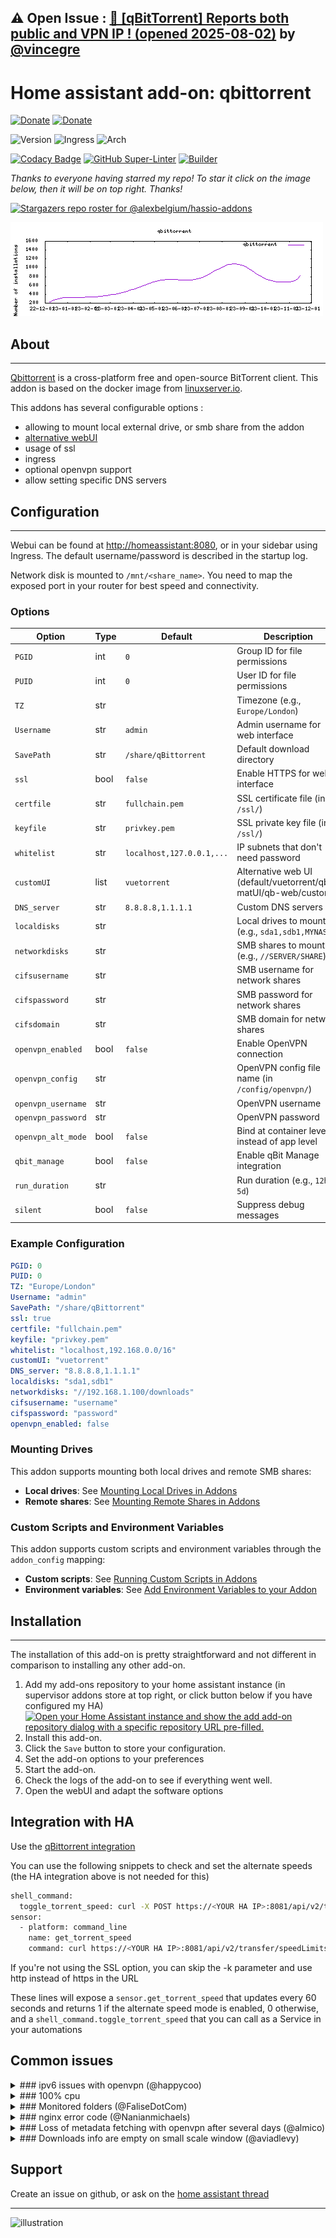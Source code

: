 ## &#9888; Open Issue : [🐛 [qBitTorrent] Reports both public and VPN IP ! (opened 2025-08-02)](https://github.com/alexbelgium/hassio-addons/issues/1992) by [@vincegre](https://github.com/vincegre)
# Home assistant add-on: qbittorrent

[![Donate][donation-badge]](https://www.buymeacoffee.com/alexbelgium)
[![Donate][paypal-badge]](https://www.paypal.com/donate/?hosted_button_id=DZFULJZTP3UQA)

![Version](https://img.shields.io/badge/dynamic/json?label=Version&query=%24.version&url=https%3A%2F%2Fraw.githubusercontent.com%2Falexbelgium%2Fhassio-addons%2Fmaster%2Fqbittorrent%2Fconfig.json)
![Ingress](https://img.shields.io/badge/dynamic/json?label=Ingress&query=%24.ingress&url=https%3A%2F%2Fraw.githubusercontent.com%2Falexbelgium%2Fhassio-addons%2Fmaster%2Fqbittorrent%2Fconfig.json)
![Arch](https://img.shields.io/badge/dynamic/json?color=success&label=Arch&query=%24.arch&url=https%3A%2F%2Fraw.githubusercontent.com%2Falexbelgium%2Fhassio-addons%2Fmaster%2Fqbittorrent%2Fconfig.json)

[![Codacy Badge](https://app.codacy.com/project/badge/Grade/9c6cf10bdbba45ecb202d7f579b5be0e)](https://www.codacy.com/gh/alexbelgium/hassio-addons/dashboard?utm_source=github.com&utm_medium=referral&utm_content=alexbelgium/hassio-addons&utm_campaign=Badge_Grade)
[![GitHub Super-Linter](https://img.shields.io/github/actions/workflow/status/alexbelgium/hassio-addons/weekly-supelinter.yaml?label=Lint%20code%20base)](https://github.com/alexbelgium/hassio-addons/actions/workflows/weekly-supelinter.yaml)
[![Builder](https://img.shields.io/github/actions/workflow/status/alexbelgium/hassio-addons/onpush_builder.yaml?label=Builder)](https://github.com/alexbelgium/hassio-addons/actions/workflows/onpush_builder.yaml)

[donation-badge]: https://img.shields.io/badge/Buy%20me%20a%20coffee%20(no%20paypal)-%23d32f2f?logo=buy-me-a-coffee&style=flat&logoColor=white
[paypal-badge]: https://img.shields.io/badge/Buy%20me%20a%20coffee%20with%20Paypal-0070BA?logo=paypal&style=flat&logoColor=white

_Thanks to everyone having starred my repo! To star it click on the image below, then it will be on top right. Thanks!_

[![Stargazers repo roster for @alexbelgium/hassio-addons](https://raw.githubusercontent.com/alexbelgium/hassio-addons/master/.github/stars2.svg)](https://github.com/alexbelgium/hassio-addons/stargazers)

![downloads evolution](https://raw.githubusercontent.com/alexbelgium/hassio-addons/master/qbittorrent/stats.png)

## About

---

[Qbittorrent](https://github.com/qbittorrent/qBittorrent) is a cross-platform free and open-source BitTorrent client.
This addon is based on the docker image from [linuxserver.io](https://www.linuxserver.io/).

This addons has several configurable options :

- allowing to mount local external drive, or smb share from the addon
- [alternative webUI](https://github.com/qbittorrent/qBittorrent/wiki/List-of-known-alternate-WebUIs)
- usage of ssl
- ingress
- optional openvpn support
- allow setting specific DNS servers

## Configuration

---

Webui can be found at <http://homeassistant:8080>, or in your sidebar using Ingress.
The default username/password is described in the startup log.

Network disk is mounted to `/mnt/<share_name>`. You need to map the exposed port in your router for best speed and connectivity.

### Options

| Option | Type | Default | Description |
|--------|------|---------|-------------|
| `PGID` | int | `0` | Group ID for file permissions |
| `PUID` | int | `0` | User ID for file permissions |
| `TZ` | str | | Timezone (e.g., `Europe/London`) |
| `Username` | str | `admin` | Admin username for web interface |
| `SavePath` | str | `/share/qBittorrent` | Default download directory |
| `ssl` | bool | `false` | Enable HTTPS for web interface |
| `certfile` | str | `fullchain.pem` | SSL certificate file (in `/ssl/`) |
| `keyfile` | str | `privkey.pem` | SSL private key file (in `/ssl/`) |
| `whitelist` | str | `localhost,127.0.0.1,...` | IP subnets that don't need password |
| `customUI` | list | `vuetorrent` | Alternative web UI (default/vuetorrent/qbit-matUI/qb-web/custom) |
| `DNS_server` | str | `8.8.8.8,1.1.1.1` | Custom DNS servers |
| `localdisks` | str | | Local drives to mount (e.g., `sda1,sdb1,MYNAS`) |
| `networkdisks` | str | | SMB shares to mount (e.g., `//SERVER/SHARE`) |
| `cifsusername` | str | | SMB username for network shares |
| `cifspassword` | str | | SMB password for network shares |
| `cifsdomain` | str | | SMB domain for network shares |
| `openvpn_enabled` | bool | `false` | Enable OpenVPN connection |
| `openvpn_config` | str | | OpenVPN config file name (in `/config/openvpn/`) |
| `openvpn_username` | str | | OpenVPN username |
| `openvpn_password` | str | | OpenVPN password |
| `openvpn_alt_mode` | bool | `false` | Bind at container level instead of app level |
| `qbit_manage` | bool | `false` | Enable qBit Manage integration |
| `run_duration` | str | | Run duration (e.g., `12h`, `5d`) |
| `silent` | bool | `false` | Suppress debug messages |

### Example Configuration

```yaml
PGID: 0
PUID: 0
TZ: "Europe/London"
Username: "admin"
SavePath: "/share/qBittorrent"
ssl: true
certfile: "fullchain.pem"
keyfile: "privkey.pem"
whitelist: "localhost,192.168.0.0/16"
customUI: "vuetorrent"
DNS_server: "8.8.8.8,1.1.1.1"
localdisks: "sda1,sdb1"
networkdisks: "//192.168.1.100/downloads"
cifsusername: "username"
cifspassword: "password"
openvpn_enabled: false
```

### Mounting Drives

This addon supports mounting both local drives and remote SMB shares:

- **Local drives**: See [Mounting Local Drives in Addons](https://github.com/alexbelgium/hassio-addons/wiki/Mounting-Local-Drives-in-Addons)
- **Remote shares**: See [Mounting Remote Shares in Addons](https://github.com/alexbelgium/hassio-addons/wiki/Mounting-remote-shares-in-Addons)

### Custom Scripts and Environment Variables

This addon supports custom scripts and environment variables through the `addon_config` mapping:

- **Custom scripts**: See [Running Custom Scripts in Addons](https://github.com/alexbelgium/hassio-addons/wiki/Running-custom-scripts-in-Addons)
- **Environment variables**: See [Add Environment Variables to your Addon](https://github.com/alexbelgium/hassio-addons/wiki/Add-Environment-variables-to-your-Addon)

## Installation

---

The installation of this add-on is pretty straightforward and not different in comparison to installing any other add-on.

1. Add my add-ons repository to your home assistant instance (in supervisor addons store at top right, or click button below if you have configured my HA)
   [![Open your Home Assistant instance and show the add add-on repository dialog with a specific repository URL pre-filled.](https://my.home-assistant.io/badges/supervisor_add_addon_repository.svg)](https://my.home-assistant.io/redirect/supervisor_add_addon_repository/?repository_url=https%3A%2F%2Fgithub.com%2Falexbelgium%2Fhassio-addons)
1. Install this add-on.
1. Click the `Save` button to store your configuration.
1. Set the add-on options to your preferences
1. Start the add-on.
1. Check the logs of the add-on to see if everything went well.
1. Open the webUI and adapt the software options

## Integration with HA

Use the [qBittorrent integration](https://www.home-assistant.io/integrations/qbittorrent/)

You can use the following snippets to check and set the alternate speeds (the HA integration above is not needed for this)

```bash
shell_command:
  toggle_torrent_speed: curl -X POST https://<YOUR HA IP>:8081/api/v2/transfer/toggleSpeedLimitsMode -k
sensor:
  - platform: command_line
    name: get_torrent_speed
    command: curl https://<YOUR HA IP>:8081/api/v2/transfer/speedLimitsMode -k
```

If you're not using the SSL option, you can skip the -k parameter and use http instead of https in the URL

These lines will expose a `sensor.get_torrent_speed` that updates every 60 seconds and returns 1 if the alternate speed mode is enabled, 0 otherwise, and a `shell_command.toggle_torrent_speed` that you can call as a Service in your automations

## Common issues

<details>
  <summary>### ipv6 issues with openvpn (@happycoo)</summary>
Add this code to your .ovpn config

```bash
# don't route lan through vpn
route 192.168.1.0 255.255.255.0 net_gateway

# deactivate ipv6
pull-filter ignore "dhcp-option DNS6"
pull-filter ignore "tun-ipv6"
pull-filter ignore "ifconfig-ipv6"
```

</details>

<details>
  <summary>### 100% cpu</summary>
Delete your nova3 folder in /config and restart qbittorrent

</details>

<details>
  <summary>### Monitored folders (@FaliseDotCom)</summary>

- go to config\addons_config\qBittorrent
- find (or create) the file watched_folders.json
- paste or adjust to the following:

```json
{
  "folder/to/watch": {
    "add_torrent_params": {
      "category": "",
      "content_layout": "Original",
      "download_limit": -1,
      "download_path": "[folder/for/INCOMPLETE_downloads]",
      "operating_mode": "AutoManaged",
      "ratio_limit": -2,
      "save_path": "[folder/for/COMPLETED_downloads]",
      "seeding_time_limit": -2,
      "skip_checking": false,
      "stopped": false,
      "tags": [],
      "upload_limit": -1,
      "use_auto_tmm": false,
      "use_download_path": true
    },
    "recursive": false
  }
}
```

</details>

<details>
  <summary>### nginx error code (@Nanianmichaels)</summary>

> [cont-init.d] 30-nginx.sh: executing...
> [cont-init.d] 30-nginx.sh: exited 1.

Wait a couple minutes and restart addon, it could be a temporary unavailability of github

### Local mount with invalid argument (@antonio1475)

> [cont-init.d] 00-local_mounts.sh: executing...
> Local Disks mounting...
> mount: mounting /dev/sda1 on /mnt/sda1 failed: Invalid argument
> [19:19:44] FATAL: Unable to mount local drives! Please check the name.
> [cont-init.d] 00-local_mounts.sh: exited 0.

Try to mount by putting the partition label in the "localdisks" options instead of the hardware name

</details>

<details>
  <summary>### Loss of metadata fetching with openvpn after several days (@almico)</summary>

Add `ping-restart 60` to your config.ovpn

</details>

<details>
  <summary>### Downloads info are empty on small scale window (@aviadlevy)</summary>

When my window size width is lower than 960 pixels my downloads are empty.
Solution is to reset the Vuetorrent settings.

</details>

## Support

Create an issue on github, or ask on the [home assistant thread](https://community.home-assistant.io/t/home-assistant-addon-qbittorrent/279247)

---

![illustration](https://raw.githubusercontent.com/alexbelgium/hassio-addons/master/qbittorrent/illustration.png)
